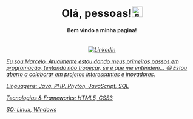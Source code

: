  <h1 align="center">Olá, pessoas!<img src="https://github.com/wervlad/wervlad/assets/24524555/766d336d-b87d-44ba-807c-c51de2bc6b4d" width="28px" alt="👋"></h1>
<p align="center">
    <b>Bem vindo a minha pagina!</b><br><br>
    <i>
 <br>
 <a href="https://www.linkedin.com/in/marcelo-rei-8246a226a">
 <img src="https://img.shields.io/badge/LinkedIn-blue?style=flat-square&logo=linkedin" alt="LinkedIn">

Eu sou Marcelo.
Atualmente estou dando meus primeiros passos em programação, tentando não tropeçar, se é que me entendem... 😄
Estou aberto a colaborar em projetos interessantes e inovadores.

Linguagens:
Java, PHP, Phyton, JavaScript, SQL

Tecnologias & Frameworks:
HTML5, CSS3

SO:
Linux, Windows
